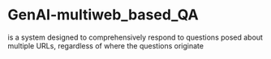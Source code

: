 # GenAI-multiweb_based_QA
is a system designed to comprehensively respond to questions posed about multiple URLs, regardless of where the questions originate
